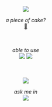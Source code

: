 <!DOCTYPE html>
<html>
 <head>
  <style>
   body{
          text-align: center;
   }
  </style>
 </head>
 <body> 
  <img src = "https://capsule-render.vercel.app/api?type=transparent&color=000000&height=150&section=header&text=Cookie%20Yoon&fontSize=70&fontColor=e3dbeb"/>

  <i>a piece of cake?</i><br/>
  <a href = "https://cookie-yoon.github.io" title = "yum yum" target = "_blank">🍰</a><br/><br/><br/>

  <i>able to use</i><br/>
  <a href = "https://www.python.org/"><img src = "https://img.shields.io/badge/-Python-3776AB?logo=python&logoColor=FFD43B&style=for-the-badge"></a>
  <a href = "https://en.wikipedia.org/wiki/C_(programming_language)"><img src = "https://img.shields.io/badge/-C-grey?logo=C&logoColor=A8B9CC&style=for-the-badge"></a><br/><br/><br/>

  <img src = "https://github-readme-stats.vercel.app/api/top-langs/?username=anuraghazra&layout=compact"/>

  <i>ask me in</i><br/>
  <a href = "mailto:my.cookie.yoon@gmail.com" target = "_blank"><img src = "https://img.shields.io/badge/-my.cookie.yoon@gmail.com-EA4335?logo=Gmail&logoColor=white&style=for-the-badge"></a>
 </body>
 </html>
<!--
**cookie-yoon/cookie-yoon** is a ✨ _special_ ✨ repository because its `README.md` (this file) appears on your GitHub profile.

Here are some ideas to get you started:

- 🔭 I’m currently working on ...
- 🌱 I’m currently learning ...
- 👯 I’m looking to collaborate on ...
- 🤔 I’m looking for help with ...
- 💬 Ask me about ...
- 📫 How to reach me: ...
- 😄 Pronouns: ...
- ⚡ Fun fact: ...
-->
